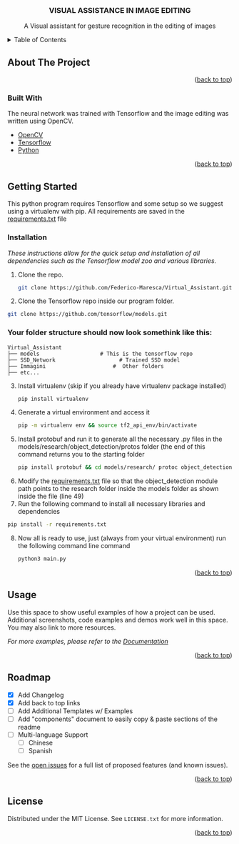 <div id="top"></div>
<br />
<div align="center">

  <h3 align="center">VISUAL ASSISTANCE IN IMAGE EDITING</h3>

  <p align="center">
    A Visual assistant for gesture recognition in the editing of images
  </p>
</div>



<!-- TABLE OF CONTENTS -->
<details>
  <summary>Table of Contents</summary>
  <ol>
    <li>
      <a href="#about-the-project">About The Project</a>
      <ul>
        <li><a href="#built-with">Built With</a></li>
      </ul>
    </li>
    <li>
      <a href="#getting-started">Getting Started</a>
      <ul>
        <li><a href="#prerequisites">Prerequisites</a></li>
        <li><a href="#installation">Installation</a></li>
      </ul>
    </li>
    <li><a href="#usage">Usage</a></li>
    <li><a href="#roadmap">Roadmap</a></li>
    <li><a href="#contributing">Contributing</a></li>
    <li><a href="#license">License</a></li>
    <li><a href="#contact">Contact</a></li>
    <li><a href="#acknowledgments">Acknowledgments</a></li>
  </ol>
</details>



<!-- ABOUT THE PROJECT -->
## About The Project



<p align="right">(<a href="#top">back to top</a>)</p>



### Built With

The neural network was trained with Tensorflow and the image editing was written using OpenCV.

* [OpenCV](https://opencv.org/)
* [Tensorflow](https://www.tensorflow.org/)
* [Python](https://https://www.python.org/)

<p align="right">(<a href="#top">back to top</a>)</p>



<!-- GETTING STARTED -->
## Getting Started

This python program requires Tensorflow and some setup so we suggest using a virtualenv with pip. All requirements are saved in the [requirements.txt](https://github.com/Federico-Maresca/Virtual_Assistant/blob/master/requirements.txt) file


### Installation

_These instructions allow for the quick setup and installation of all dependencies such as the Tensorflow model zoo and various libraries._

1. Clone the repo.
   ```sh
   git clone https://github.com/Federico-Maresca/Virtual_Assistant.git
   ```
2.  Clone the Tensorflow repo inside our program folder.
   ```sh
   git clone https://github.com/tensorflow/models.git
   ```
### Your folder structure should now look somethink like this:

    Virtual_Assistant
    ├── models                   # This is the tensorflow repo
    ├── SSD_Network                    # Trained SSD model
    ├── Immagini                     #  Other folders
    ├── etc...                    
    
3. Install virtualenv (skip if you already have virtualenv package installed)
   ```sh
   pip install virtualenv 
   ```
4. Generate a virtual environment and access it
   ```sh
   pip -m virtualenv env && source tf2_api_env/bin/activate
   ```
5. Install protobuf and run it to generate all the necessary .py files in the models/research/object_detection/protos folder (the end of this command returns you to the starting folder
   ```sh
   pip install protobuf && cd models/research/ protoc object_detection/protos/*.proto --python_out=. && cd ../..
   ```
6. Modify the [requirements.txt](https://github.com/Federico-Maresca/Virtual_Assistant/blob/master/requirements.txt) file so that the object_detection module path points to the research folder inside the models folder as shown inside the file (line 49)
7.  Run the following command to install all necessary libraries and dependencies
   ```sh
   pip install -r requirements.txt
   ```
8. Now all is ready to use, just (always from your virtual  environment) run the following command line command
   ```sh
   python3 main.py
   ```
<p align="right">(<a href="#top">back to top</a>)</p>



<!-- USAGE EXAMPLES -->
## Usage

Use this space to show useful examples of how a project can be used. Additional screenshots, code examples and demos work well in this space. You may also link to more resources.

_For more examples, please refer to the [Documentation](https://example.com)_

<p align="right">(<a href="#top">back to top</a>)</p>



<!-- ROADMAP -->
## Roadmap

- [x] Add Changelog
- [x] Add back to top links
- [ ] Add Additional Templates w/ Examples
- [ ] Add "components" document to easily copy & paste sections of the readme
- [ ] Multi-language Support
    - [ ] Chinese
    - [ ] Spanish

See the [open issues](https://github.com/othneildrew/Best-README-Template/issues) for a full list of proposed features (and known issues).

<p align="right">(<a href="#top">back to top</a>)</p>



<!-- LICENSE -->
## License

Distributed under the MIT License. See `LICENSE.txt` for more information.

<p align="right">(<a href="#top">back to top</a>)</p>

